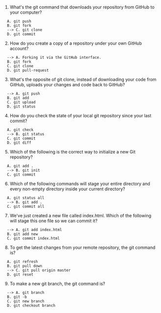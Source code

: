 1. What's the git command that downloads your repository from GitHub to your computer?

```
  A. git push
  B. git fork
  --> C. git clone
  D. git commit
```

2. How do you create a copy of a repository under your own GitHub account?

```
  --> A. Forking it via the GitHub interface.
  B. git fork
  C. git clone
  D. git pull-request
```

3. What's the opposite of git clone, instead of downloading your code from GitHub, 
uploads your changes and code back to GitHub?

```
  --> A. git push
  B. git add
  C. git upload
  D. git status
```

4. How do you check the state of your local git repository since your last commit?

```
  A. git check
  --> B. git status
  C. git commit
  D. git diff
```

5. Which of the following is the correct way to initialize a new Git repository?

```
  A. git add .
  --> B. git init
  C. git commit
```

6. Which of the following commands will stage your entire directory 
and every non-empty directory inside your current directory?

```
  A. git status all
  --> B. git add .
  C. git commit all
```

7. We've just created a new file called index.html. Which of the following will stage this one file so we can commit it?
   
```
  --> A. git add index.html
  B. git add new
  C. git commit index.html
```

8. To get the latest changes from your remote repository, the git command is?

```
  A. git refresh
  B. git pull down
  --> C. git pull origin master
  D. git reset
```  

9. To make a new git branch, the git command is?

```
  --> A. git branch
  B. git -b
  C. git new branch
  D. git checkout branch
```
   

